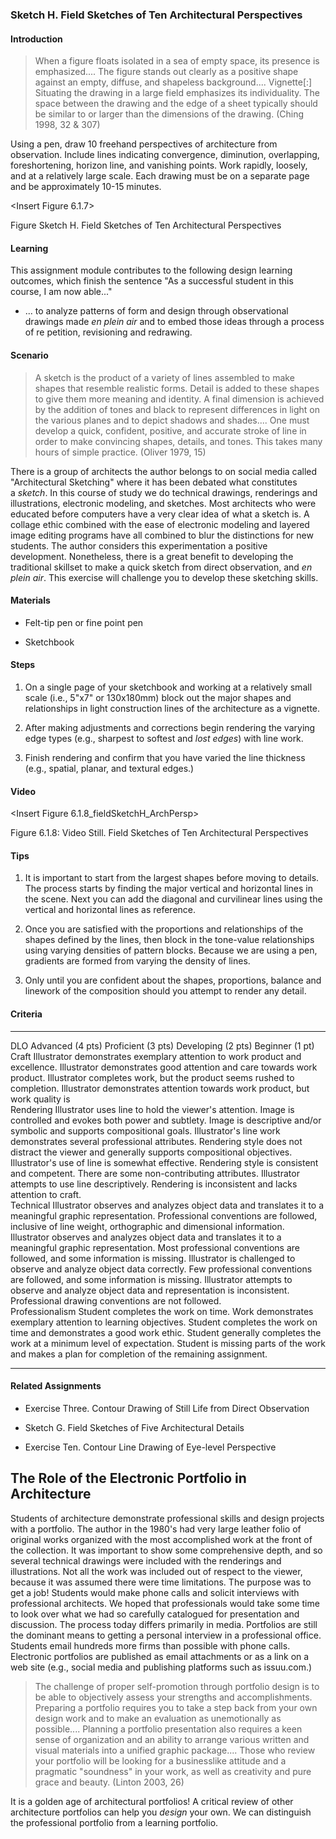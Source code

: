 ### Sketch H. Field Sketches of Ten Architectural Perspectives

#### Introduction

> When a figure floats isolated in a sea of empty space, its presence is
> emphasized.... The figure stands out clearly as a positive shape
> against an empty, diffuse, and shapeless background.... Vignette\[:\]
> Situating the drawing in a large field emphasizes its individuality.
> The space between the drawing and the edge of a sheet typically should
> be similar to or larger than the dimensions of the drawing. (Ching
> 1998, 32 & 307)

Using a pen, draw 10 freehand perspectives of architecture from
observation. Include lines indicating convergence, diminution,
overlapping, foreshortening, horizon line, and vanishing points. Work
rapidly, loosely, and at a relatively large scale. Each drawing must be
on a separate page and be approximately 10-15 minutes.

\<Insert Figure 6.1.7\>

Figure Sketch H. Field Sketches of Ten Architectural Perspectives

#### Learning

This assignment module contributes to the following design learning
outcomes, which finish the sentence "As a successful student in this
course, I am now able..."

-   ... to analyze patterns of form and design through observational
    drawings made *en plein air* and to embed those ideas through a
    process of re petition, revisioning and redrawing.

#### Scenario

> A sketch is the product of a variety of lines assembled to make shapes
> that resemble realistic forms. Detail is added to these shapes to give
> them more meaning and identity. A final dimension is achieved by the
> addition of tones and black to represent differences in light on the
> various planes and to depict shadows and shades.... One must develop a
> quick, confident, positive, and accurate stroke of line in order to
> make convincing shapes, details, and tones. This takes many hours of
> simple practice. (Oliver 1979, 15)

There is a group of architects the author belongs to on social media
called "Architectural Sketching" where it has been debated what
constitutes a *sketch*. In this course of study we do technical
drawings, renderings and illustrations, electronic modeling, and
sketches. Most architects who were educated before computers have a very
clear idea of what a sketch is. A collage ethic combined with the ease
of electronic modeling and layered image editing programs have all
combined to blur the distinctions for new students. The author considers
this experimentation a positive development. Nonetheless, there is a
great benefit to developing the traditional skillset to make a quick
sketch from direct observation, and *en plein air*. This exercise will
challenge you to develop these sketching skills.

#### Materials

-   Felt-tip pen or fine point pen

-   Sketchbook

#### Steps

1.  On a single page of your sketchbook and working at a relatively
    small scale (i.e., 5"x7" or 130x180mm) block out the major shapes
    and relationships in light construction lines of the architecture as
    a vignette.

2.  After making adjustments and corrections begin rendering the varying
    edge types (e.g., sharpest to softest and *lost edges*) with line
    work.

3.  Finish rendering and confirm that you have varied the line thickness
    (e.g., spatial, planar, and textural edges.)

#### Video

\<Insert Figure 6.1.8_fieldSketchH_ArchPersp\>

Figure 6.1.8: Video Still. Field Sketches of Ten Architectural
Perspectives

#### Tips

1.  It is important to start from the largest shapes before moving to
    details. The process starts by finding the major vertical and
    horizontal lines in the scene. Next you can add the diagonal and
    curvilinear lines using the vertical and horizontal lines as
    reference.

2.  Once you are satisfied with the proportions and relationships of the
    shapes defined by the lines, then block in the tone-value
    relationships using varying densities of pattern blocks. Because we
    are using a pen, gradients are formed from varying the density of
    lines.

3.  Only until you are confident about the shapes, proportions, balance
    and linework of the composition should you attempt to render any
    detail.

#### Criteria

  ----------------- -------------------------------------------------------------------------------------------------------------------------------------------------------------------------------------------------------------------- -------------------------------------------------------------------------------------------------------------------------------------------------------------------------------------- ----------------------------------------------------------------------------------------------------------------------------------------------------- ------------------------------------------------------------------------------------------------------------------------------------------------ --
  DLO               Advanced (4 pts)                                                                                                                                                                                                     Proficient (3 pts)                                                                                                                                                                     Developing (2 pts)                                                                                                                                    Beginner (1 pt)                                                                                                                                  
  Craft             Illustrator demonstrates exemplary attention to work product and excellence.                                                                                                                                         Illustrator demonstrates good attention and care towards work product.                                                                                                                 Illustrator completes work, but the product seems rushed to completion.                                                                               Illustrator demonstrates attention towards work product, but work quality is                                                                     
  Rendering         Illustrator uses line to hold the viewer\'s attention. Image is controlled and evokes both power and subtlety. Image is descriptive and/or symbolic and supports compositional goals.                                Illustrator\'s line work demonstrates several professional attributes. Rendering style does not distract the viewer and generally supports compositional objectives.                   Illustrator\'s use of line is somewhat effective. Rendering style is consistent and competent. There are some non-contributing attributes.            Illustrator attempts to use line descriptively. Rendering is inconsistent and lacks attention to craft.                                          
  Technical         Illustrator observes and analyzes object data and translates it to a meaningful graphic representation. Professional conventions are followed, inclusive of line weight, orthographic and dimensional information.   Illustrator observes and analyzes object data and translates it to a meaningful graphic representation. Most professional conventions are followed, and some information is missing.   Illustrator is challenged to observe and analyze object data correctly. Few professional conventions are followed, and some information is missing.   Illustrator attempts to observe and analyze object data and representation is inconsistent. Professional drawing conventions are not followed.   
  Professionalism   Student completes the work on time. Work demonstrates exemplary attention to learning objectives.                                                                                                                    Student completes the work on time and demonstrates a good work ethic.                                                                                                                 Student generally completes the work at a minimum level of expectation.                                                                               Student is missing parts of the work and makes a plan for completion of the remaining assignment.                                                
  ----------------- -------------------------------------------------------------------------------------------------------------------------------------------------------------------------------------------------------------------- -------------------------------------------------------------------------------------------------------------------------------------------------------------------------------------- ----------------------------------------------------------------------------------------------------------------------------------------------------- ------------------------------------------------------------------------------------------------------------------------------------------------ --

#### Related Assignments

-   Exercise Three. Contour Drawing of Still Life from Direct
    Observation

-   Sketch G. Field Sketches of Five Architectural Details

-   Exercise Ten. Contour Line Drawing of Eye-level Perspective

## The Role of the Electronic Portfolio in Architecture

Students of architecture demonstrate professional skills and design
projects with a portfolio. The author in the 1980's had very large
leather folio of original works organized with the most accomplished
work at the front of the collection. It was important to show some
comprehensive depth, and so several technical drawings were included
with the renderings and illustrations. Not all the work was included out
of respect to the viewer, because it was assumed there were time
limitations. The purpose was to get a job! Students would make phone
calls and solicit interviews with professional architects. We hoped that
professionals would take some time to look over what we had so carefully
catalogued for presentation and discussion. The process today differs
primarily in media. Portfolios are still the dominant means to getting a
personal interview in a professional office. Students email hundreds
more firms than possible with phone calls. Electronic portfolios are
published as email attachments or as a link on a web site (e.g., social
media and publishing platforms such as issuu.com.)

> The challenge of proper self-promotion through portfolio design is to
> be able to objectively assess your strengths and accomplishments.
> Preparing a portfolio requires you to take a step back from your own
> design work and to make an evaluation as unemotionally as possible....
> Planning a portfolio presentation also requires a keen sense of
> organization and an ability to arrange various written and visual
> materials into a unified graphic package.... Those who review your
> portfolio will be looking for a businesslike attitude and a pragmatic
> "soundness" in your work, as well as creativity and pure grace and
> beauty. (Linton 2003, 26)

It is a golden age of architectural portfolios! A critical review of
other architecture portfolios can help you *design* your own. We can
distinguish the professional portfolio from a learning portfolio.

